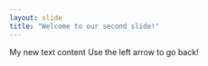 ```yaml
---
layout: slide
title: "Welcome to our second slide!"
---
```

My new text content
Use the left arrow to go back!
